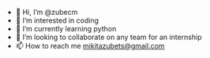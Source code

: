 - 👋 Hi, I’m @zubecm
- 👀 I’m interested in coding 
- 🌱 I’m currently learning python
- 💞️ I’m looking to collaborate on any team for an internship
- 📫 How to reach me mikitazubets@gmail.com

<!---
zubecm/zubecm is a ✨ special ✨ repository because its `README.md` (this file) appears on your GitHub profile.
You can click the Preview link to take a look at your changes.
--->
